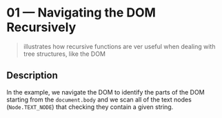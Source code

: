 # 01 &mdash; Navigating the DOM Recursively
> illustrates how recursive functions are ver useful when dealing with tree structures, like the DOM

## Description

In the example, we navigate the DOM to identify the parts of the DOM starting from the `document.body` and we scan all of the text nodes (`Node.TEXT_NODE`) that checking they contain a given string.
